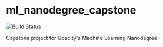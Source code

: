 # ml_nanodegree_capstone

[![Build Status](https://travis-ci.org/loeiten/ml_nanodegree_capstone.svg?branch=master)](https://travis-ci.org/loeiten/ml_nanodegree_capstone.svg?branch=master)

Capstone project for Udacity's Machine Learning Nanodegree
